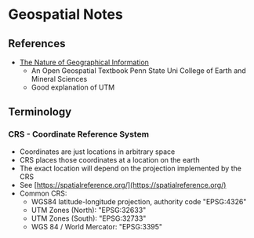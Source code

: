 # Geospatial Notes

## References

- [The Nature of Geographical Information](https://www.e-education.psu.edu/natureofgeoinfo/)
   - An Open Geospatial Textbook Penn State Uni College of Earth and Mineral Sciences
   - Good explanation of UTM 


## Terminology

### CRS - Coordinate Reference System

- Coordinates are just locations in arbitrary space
- CRS places those coordinates at a location on the earth
- The exact location will depend on the projection implemented by the CRS
- See [https://spatialreference.org/](https://spatialreference.org/)
- Common CRS:
   - WGS84 latitude-longitude projection, authority code "EPSG:4326"
   - UTM Zones (North): "EPSG:32633"
   - UTM Zones (South): "EPSG:32733"
   - WGS 84 / World Mercator: "EPSG:3395" 

